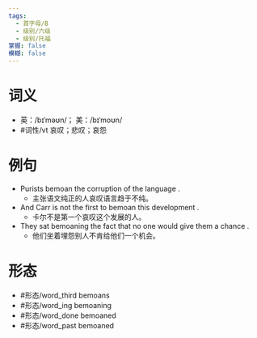 ```yaml
---
tags:
  - 首字母/B
  - 级别/六级
  - 级别/托福
掌握: false
模糊: false
---
```

# 词义
- 英：/bɪˈməʊn/； 美：/bɪˈmoʊn/
- #词性/vt  哀叹；悲叹；哀怨
# 例句
- Purists bemoan the corruption of the language .
	- 主张语文纯正的人哀叹语言趋于不纯。
- And Carr is not the first to bemoan this development .
	- 卡尔不是第一个哀叹这个发展的人。
- They sat bemoaning the fact that no one would give them a chance .
	- 他们坐着埋怨别人不肯给他们一个机会。
# 形态
- #形态/word_third bemoans
- #形态/word_ing bemoaning
- #形态/word_done bemoaned
- #形态/word_past bemoaned
